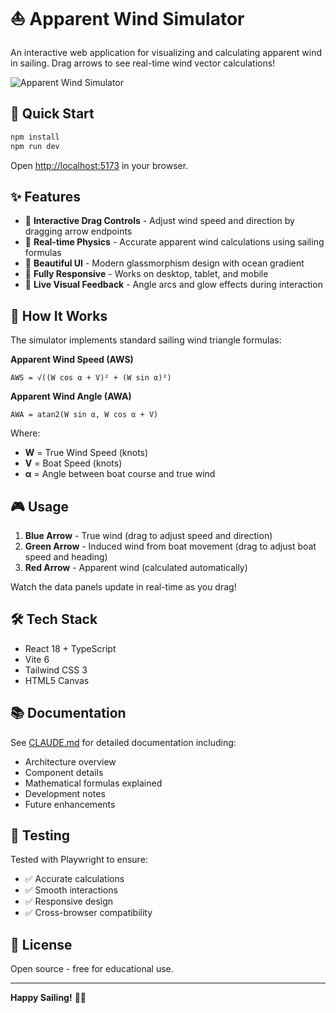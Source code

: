 # ⛵ Apparent Wind Simulator

An interactive web application for visualizing and calculating apparent wind in sailing. Drag arrows to see real-time wind vector calculations!

![Apparent Wind Simulator](design.png)

## 🚀 Quick Start

```bash
npm install
npm run dev
```

Open [http://localhost:5173](http://localhost:5173) in your browser.

## ✨ Features

- 🎯 **Interactive Drag Controls** - Adjust wind speed and direction by dragging arrow endpoints
- 📐 **Real-time Physics** - Accurate apparent wind calculations using sailing formulas
- 🎨 **Beautiful UI** - Modern glassmorphism design with ocean gradient
- 📱 **Fully Responsive** - Works on desktop, tablet, and mobile
- 🔄 **Live Visual Feedback** - Angle arcs and glow effects during interaction

## 🧮 How It Works

The simulator implements standard sailing wind triangle formulas:

**Apparent Wind Speed (AWS)**
```
AWS = √((W cos α + V)² + (W sin α)²)
```

**Apparent Wind Angle (AWA)**
```
AWA = atan2(W sin α, W cos α + V)
```

Where:
- **W** = True Wind Speed (knots)
- **V** = Boat Speed (knots)
- **α** = Angle between boat course and true wind

## 🎮 Usage

1. **Blue Arrow** - True wind (drag to adjust speed and direction)
2. **Green Arrow** - Induced wind from boat movement (drag to adjust boat speed and heading)
3. **Red Arrow** - Apparent wind (calculated automatically)

Watch the data panels update in real-time as you drag!

## 🛠️ Tech Stack

- React 18 + TypeScript
- Vite 6
- Tailwind CSS 3
- HTML5 Canvas

## 📚 Documentation

See [CLAUDE.md](CLAUDE.md) for detailed documentation including:
- Architecture overview
- Component details
- Mathematical formulas explained
- Development notes
- Future enhancements

## 🧪 Testing

Tested with Playwright to ensure:
- ✅ Accurate calculations
- ✅ Smooth interactions
- ✅ Responsive design
- ✅ Cross-browser compatibility

## 📄 License

Open source - free for educational use.

---

**Happy Sailing!** 🌊⛵
